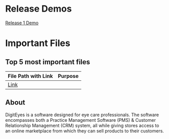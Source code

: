 # Release Demos

[Release 1 Demo](https://drive.google.com/file/d/1sm3_PLLYMYfqB0RurQO5x-Bm8RnhNuRc/view?usp=sharing)

# Important Files

## Top 5 most important files

| File Path with Link | Purpose |
|---------------------|---------|
|[Link](https://github.com/CloudedByLight/DigitEyes490/blob/main/digiteyes/src/components/optometristInvoices/InvoiceTable.tsx) | | Optometrist Invoice Table |


## About

DigitEyes is a software designed for eye care professionals. The software encompasses both a Practice Management Software (PMS) & Customer Relationship Management (CRM) system, all while giving stores access to an online marketplace from which they can sell products to their customers. 

